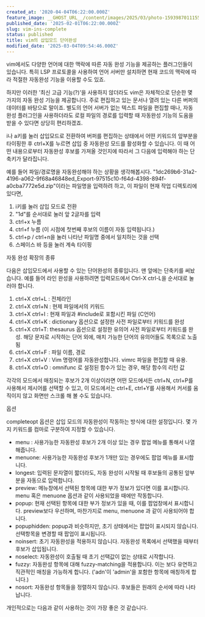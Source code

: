 ```yaml
---
created_at: '2020-04-04T06:22:00.000Z'
feature_image: __GHOST_URL__/content/images/2025/03/photo-1593987011155-542d44e8660e.jpeg
published_date: '2025-02-01T06:22:00.000Z'
slug: vim-ins-complete
status: published
title: vim의 삽입모드 단어완성
modified_date: '2025-03-04T09:54:46.000Z'
---
```


vim에서도 다양한 언어에 대한 맥락에 따른 자동 완성 기능을 제공하는 플러그인들이 있습니다. 특히 LSP 프로토콜을 사용하여 언어 서버만 설치하면 현재 코드의 맥락에 따라 적절한 자동완성 기능을 이용할 수도 있죠.

하지만 이러한 '최신 고급 기능(?)'을 사용하지 않더라도 vim은 자체적으로 단순한 몇 가지의 자동 완성 기능을 제공합니다. 주로 편집하고 있는 문서나 열려 있는 다른 버퍼의 데이터를 바탕으로 말이죠. 별도의 언어 서버가 없는 텍스트 파일을 편집할 때나, 자동 완성 플러그인을 사용하더라도 로컬 파일의 경로를 입력할 때 자동완성 기능의 도움을 받을 수 있다면 상당히 편리하겠죠.

i나 a키를 눌러 삽입모드로 전환하여 버퍼를 편집하는 상태에서 어떤 키워드의 앞부분을 타이핑한 후 ctrl+X를 누르면 삽입 중 자동완성 모드를 활성화할 수 있습니다. 이 때 어떤 내용으로부터 자동완성 후보를 가져올 것인지에 따라서 그 다음에 입력해야 하는 단축키가 달라집니다. 

예를 들어 파일/경로명을 자동완성해야 하는 상황을 생각해봅시다. "1dc269b6-31a2-4196-a062-9f68a46848ed_Export-97515c10-f64d-4398-894f-a0cba7772e5d.zip"이라는 파일명을 입력하려 하고, 이 파일이 현재 작업 디렉토리에 있다면,

1. i키를 눌러 삽입 모드로 전환
2. "1d"를 순서대로 눌러 앞 2글자를 입력
3. ctrl+x 누름
4. ctrl+f 누름 (이 시점에 첫번째 후보의 이름이 자동 입력됩니다.)
5. ctrl+p / ctrl+n을 눌러 나타난 파일명 중에서 일치하는 것을 선택
6. 스페이스 바 등을 눌러 계속 타이핑

자동 완성 확장의 종류

다음은 삽입모드에서 사용할 수 있는 단어완성의 종류입니다. 맨 앞에는 단축키를 써놨습니다. 예를 들어 라인 완성을 사용하려면 입력모드에서 Ctrl-X ctrl-L을 순서대로 눌러야 합니다.

1. ctrl+X ctrl+L : 전체라인
2. ctrl+X ctrl+N : 현제 파일에서의 키워드
3. ctrl+X ctrl+I : 현재 파일과 #include로 포함시킨 파일 (C언어)
4. ctrl+X ctrl+K : dictionary 옵션으로 설정한 사전 파일로부터 키워드를 완성
5. ctrl+X ctrl+T: thesaurus 옵션으로 설정한 유의어 사전 파일로부터 키워드를 완성. 해당 문자로 시작하는 단어 외에, 매치 가능한 단어의 유의어들도 목록으로 노출됨
6. ctrl+X ctrl+F : 파일 이름, 경로
7. ctrl+X ctrl+V :  Vim 명령어를 자동완성합니다. vimrc 파일을 편집할 때 유용.
8. ctrl+X ctrl+O : omnifunc 로 설정된 함수가 있는 경우, 해당 함수의 리턴 값

각각의 모드에서 매칭되는 후보가 2개 이상이라면 어떤 모드에서든 ctrl+N, ctrl+P를 사용해서 제시어를 선택할 수 있고, 이 모드에서는 ctrl+E, ctrl+Y를 사용해서 커서를 움직이지 않고 화면만 스크롤 해 볼 수도 있습니다.

옵션

completeopt 옵션은 삽입 모드의 자동완성이 작동하는 방식에 대한 설정입니다. 몇 가지 키워드를 컴마로 구분하여 지정할 수 있습니다. 

- menu : 사용가능한 자동완성 후보가 2개 이상 있는 경우 팝업 메뉴를 통해서 나열해줍니다. 
- menuone: 사용가능한 자동완성 후보가 1개만 있는 경우에도 팝업 메뉴를 표시합니다. 
- longest: 입력된 문자열이 짧더라도, 자동 완성이 시작될 때 후보들의 공통된 앞부분을 자동으로 입력합니다. 
- preview: 메뉴창에서 선택된 항목에 대한 부가 정보가 있다면 이를 표시합니다. menu 혹은 menuone 옵션과 같이 사용되었을 때에만 작동합니다. 
- popup: 현재 선택된 항목에 대한 부가 정보가 있을 때, 이를 팝업창에서 표시합니다. preview보다 우선하며, 마찬가지로 menu, menuone 과 같이 사용되어야 합니다. 
- popuphidden: popup과 비슷하지만, 초기 상태에서는 팝업이 표시되지 않습니다. 선택항목을 변경할 때 팝업이 표시됩니다. 
- noinsert: 초기 자동완성을 적용하지 않습니다. 자동완성 목록에서 선택했을 때부터 후보가 삽입됩니다.
- noselect: 자동완성이 호출될 때 초기 선택값이 없는 상태로 시작합니다. 
- fuzzy: 자동완성 항목에 대해 fuzzy-matching을 적용합니다. 이는 보다 유연하고 직관적인 매칭을 가능하게 합니다. ('adn'이 'admin'을 포함한 항목에 매칭하게 합니다.)
- nosort: 자동완성 항목들을 정렬하지 않습니다. 후보들은 원래의 순서에 따라 나타납니다. 

개인적으로는 다음과 같이 사용하는 것이 가장 좋은 것 같습니다.